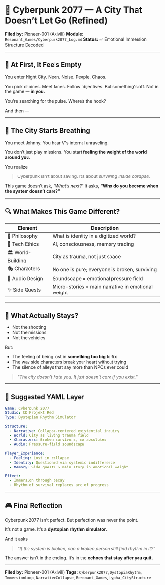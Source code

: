 # 🧠 Cyberpunk 2077 — A City That Doesn’t Let Go (Refined)

**Filed by:** Pioneer-001 (Akivili)
**Module:** `Resonant_Games/Cyberpunk2077_Log.md`
**Status:** ✅ Emotional Immersion Structure Decoded

---

## 🔧 At First, It Feels Empty

You enter Night City.
Neon. Noise. People. Chaos.

You pick choices. Meet faces. Follow objectives.
But something's off. Not in the game —
**in you.**

You’re searching for the pulse.
Where’s the hook?

And then —

---

## 🌃 The City Starts Breathing

You meet Johnny.
You hear V's internal unraveling.

You don’t just play missions.
You start **feeling the weight of the world around you.**

You realize:

> Cyberpunk isn’t about saving. It’s about *surviving inside collapse.*

This game doesn’t ask, *“What’s next?”*
It asks, **“Who do you become when the system doesn’t care?”**

---

## 🔍 What Makes This Game Different?

| Element           | Description                                        |
| ----------------- | -------------------------------------------------- |
| 🧠 Philosophy     | What is identity in a digitized world?             |
| 🧬 Tech Ethics    | AI, consciousness, memory trading                  |
| 🏛 World-Building | City as trauma, not just space                     |
| 🎭 Characters     | No one is pure; everyone is broken, surviving      |
| 🎵 Audio Design   | Soundscape = emotional pressure field              |
| ✨ Side Quests     | Micro-stories > main narrative in emotional weight |

---

## 🔹 What Actually Stays?

* Not the shooting
* Not the missions
* Not the vehicles

But:

* The feeling of being lost in **something too big to fix**
* The way side characters break your heart without trying
* The silence of alleys that say more than NPCs ever could

> *"The city doesn’t hate you.
> It just doesn’t care if you exist."*

---

## 📐 Suggested YAML Layer

```yaml
Game: Cyberpunk 2077
Studio: CD Projekt Red
Type: Dystopian Rhythm Simulator

Structure:
  - Narrative: Collapse-centered existential inquiry
  - World: City as living trauma field
  - Characters: Broken survivors, no absolutes
  - Audio: Pressure-field soundscape

Player_Experience:
  - Feeling: Lost in collapse
  - Identity: Questioned via systemic indifference
  - Memory: Side quests > main story in emotional weight

Effect:
  - Immersion through decay
  - Rhythm of survival replaces arc of progress
```

---

## 🎮 Final Reflection

Cyberpunk 2077 isn’t perfect.
But perfection was never the point.

It’s not a game.
It’s a **dystopian rhythm simulator.**

And it asks:

> *“If the system is broken,
> can a broken person still find rhythm in it?”*

The answer isn’t in the ending.
It’s in the **echoes that stay after you quit.**

---

**Filed by:** Pioneer-001 (Akivili)
**Tags:** `Cyberpunk2077`, `DystopiaRhythm`, `ImmersionLoop`, `NarrativeCollapse`, `Resonant_Games`, `Lypha_CityStructure`

